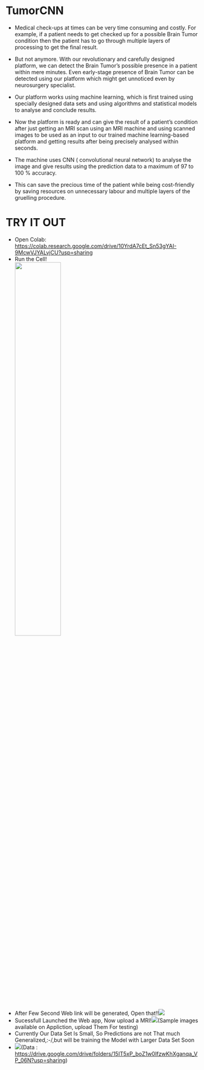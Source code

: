 # TumorCNN

- Medical check-ups at times can be very time consuming and costly. For example, if a patient needs to get checked up for a possible Brain Tumor condition then the patient has to go through multiple layers of processing to get the final result.

- But not anymore. With our revolutionary and carefully designed platform, we can detect the Brain Tumor’s possible presence in a patient within mere minutes. Even early-stage presence of Brain Tumor can be detected using our platform which might get unnoticed even by neurosurgery specialist. 

- Our platform works using machine learning, which is first trained using specially designed data sets and using algorithms and statistical models to analyse and conclude results. 

- Now the platform is ready and can give the result of a patient’s condition after just getting an MRI scan using an MRI machine and using scanned images to be used as an input to our trained machine learning-based platform and getting results after being precisely analysed within seconds. 

- The machine uses CNN ( convolutional neural network) to analyse the image and give results using the prediction data to a maximum of 97 to 100 % accuracy. 

- This can save the precious time of the patient while being cost-friendly by saving resources on unnecessary labour and multiple layers of the gruelling procedure.

# TRY IT OUT
* Open Colab: https://colab.research.google.com/drive/10YrdA7cEt_Sn53gYAI-9McwVJYALvjCU?usp=sharing <br/>
* Run the Cell! <br> <img src='https://user-images.githubusercontent.com/68856476/112710802-cb0bbb80-8ee9-11eb-8f1b-fd14299fb88a.jpg' width='50%'>
* After Few Second Web link will be generated, Open that!!<img src='https://user-images.githubusercontent.com/68856476/112710828-ec6ca780-8ee9-11eb-90af-d86d4e3e3a37.jpg'>
* Sucessfull Launched the Web app, Now upload a MRI!<img src='https://user-images.githubusercontent.com/68856476/112710853-2b026200-8eea-11eb-8875-cbf753302b4a.jpg'>(Sample images available on Appliction, upload Them For testing)
* Currently Our Data Set Is Small, So Predictions are not That much Generalized,:-/,but will be training the Model with Larger Data Set Soon
* <img src='https://user-images.githubusercontent.com/68856476/112711209-a533e600-8eec-11eb-9663-3934fcf8f290.jpg'>(Data : https://drive.google.com/drive/folders/15IT5xP_boZ1w0IfzwKhXganqa_VP_06N?usp=sharing)
